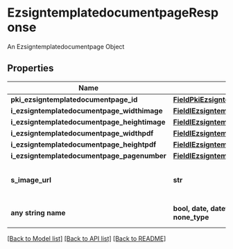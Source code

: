 # EzsigntemplatedocumentpageResponse

An Ezsigntemplatedocumentpage Object

## Properties
Name | Type | Description | Notes
------------ | ------------- | ------------- | -------------
**pki_ezsigntemplatedocumentpage_id** | [**FieldPkiEzsigntemplatedocumentpageID**](FieldPkiEzsigntemplatedocumentpageID.md) |  | 
**i_ezsigntemplatedocumentpage_widthimage** | [**FieldIEzsigntemplatedocumentpageWidthimage**](FieldIEzsigntemplatedocumentpageWidthimage.md) |  | 
**i_ezsigntemplatedocumentpage_heightimage** | [**FieldIEzsigntemplatedocumentpageHeightimage**](FieldIEzsigntemplatedocumentpageHeightimage.md) |  | 
**i_ezsigntemplatedocumentpage_widthpdf** | [**FieldIEzsigntemplatedocumentpageWidthpdf**](FieldIEzsigntemplatedocumentpageWidthpdf.md) |  | 
**i_ezsigntemplatedocumentpage_heightpdf** | [**FieldIEzsigntemplatedocumentpageHeightpdf**](FieldIEzsigntemplatedocumentpageHeightpdf.md) |  | 
**i_ezsigntemplatedocumentpage_pagenumber** | [**FieldIEzsigntemplatedocumentpagePagenumber**](FieldIEzsigntemplatedocumentpagePagenumber.md) |  | 
**s_image_url** | **str** | The Url to the Ezsigntemplatedocumentpage&#39;s rasterized image.  Url will expire after 5 minutes. | 
**any string name** | **bool, date, datetime, dict, float, int, list, str, none_type** | any string name can be used but the value must be the correct type | [optional]

[[Back to Model list]](../README.md#documentation-for-models) [[Back to API list]](../README.md#documentation-for-api-endpoints) [[Back to README]](../README.md)


